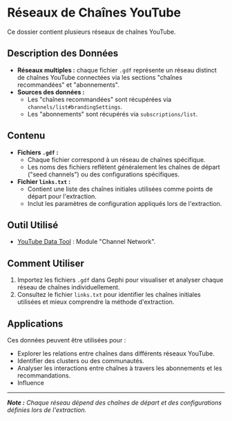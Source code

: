 # Réseaux de Chaînes YouTube

Ce dossier contient plusieurs réseaux de chaînes YouTube.

## Description des Données
- **Réseaux multiples :** chaque fichier `.gdf` représente un réseau distinct de chaînes YouTube connectées via les sections "chaînes recommandées" et "abonnements".
- **Sources des données :**
  - Les "chaînes recommandées" sont récupérées via `channels/list#brandingSettings`.
  - Les "abonnements" sont récupérés via `subscriptions/list`.

## Contenu
- **Fichiers `.gdf` :** 
  - Chaque fichier correspond à un réseau de chaînes spécifique.
  - Les noms des fichiers reflètent généralement les chaînes de départ ("seed channels") ou des configurations spécifiques.
- **Fichier `links.txt` :**
  - Contient une liste des chaînes initiales utilisées comme points de départ pour l'extraction.
  - Inclut les paramètres de configuration appliqués lors de l'extraction.

## Outil Utilisé
- [YouTube Data Tool](https://ytdt.digitalmethods.net/mod_channels_net.php) : Module "Channel Network".

## Comment Utiliser
1. Importez les fichiers `.gdf` dans Gephi pour visualiser et analyser chaque réseau de chaînes individuellement.
2. Consultez le fichier `links.txt` pour identifier les chaînes initiales utilisées et mieux comprendre la méthode d'extraction.

## Applications
Ces données peuvent être utilisées pour :
- Explorer les relations entre chaînes dans différents réseaux YouTube.
- Identifier des clusters ou des communautés.
- Analyser les interactions entre chaînes à travers les abonnements et les recommandations.
- Influence
---

_**Note :** Chaque réseau dépend des chaînes de départ et des configurations définies lors de l'extraction._
